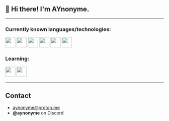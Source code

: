 ## 👋 Hi there! I'm AYnonyme.
---
### Currently known languages/technologies:

<img src="https://cdn.jsdelivr.net/gh/devicons/devicon@latest/icons/javascript/javascript-original.svg" width="32" /> <img src="https://cdn.jsdelivr.net/gh/devicons/devicon@latest/icons/discordjs/discordjs-original.svg" width="32" /> <img src="https://cdn.jsdelivr.net/gh/devicons/devicon@latest/icons/html5/html5-original.svg" width="32"/> <img src="https://cdn.jsdelivr.net/gh/devicons/devicon@latest/icons/css3/css3-original.svg" width="32"/> <img src="https://cdn.jsdelivr.net/gh/devicons/devicon@latest/icons/python/python-original.svg" width="32"/> <img src="https://cdn.jsdelivr.net/gh/devicons/devicon@latest/icons/sqlite/sqlite-original.svg" width="32"/>

### Learning:
<img src="https://cdn.jsdelivr.net/gh/devicons/devicon@latest/icons/c/c-original.svg" width="32"/> <img src="https://cdn.jsdelivr.net/gh/devicons/devicon@latest/icons/go/go-original.svg" width="32"/>

---
## Contact
- [aynonyme@proton.me](mailto:aynonyme@proton.me)
- **@aynonyme** on Discord
